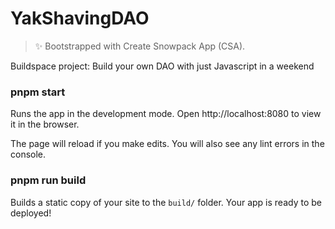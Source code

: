 # YakShavingDAO

> ✨ Bootstrapped with Create Snowpack App (CSA).

Buildspace project: Build your own DAO with just Javascript in a weekend

### pnpm start

Runs the app in the development mode.
Open http://localhost:8080 to view it in the browser.

The page will reload if you make edits.
You will also see any lint errors in the console.

### pnpm run build

Builds a static copy of your site to the `build/` folder.
Your app is ready to be deployed!
